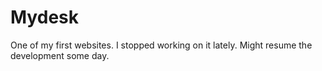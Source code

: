 # Mydesk
One of my first websites. I stopped working on it lately. Might resume the development some day.
